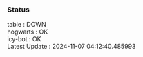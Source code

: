 ### Status


table : DOWN  
hogwarts : OK  
icy-bot : OK  
Latest Update : 2024-11-07 04:12:40.485993
